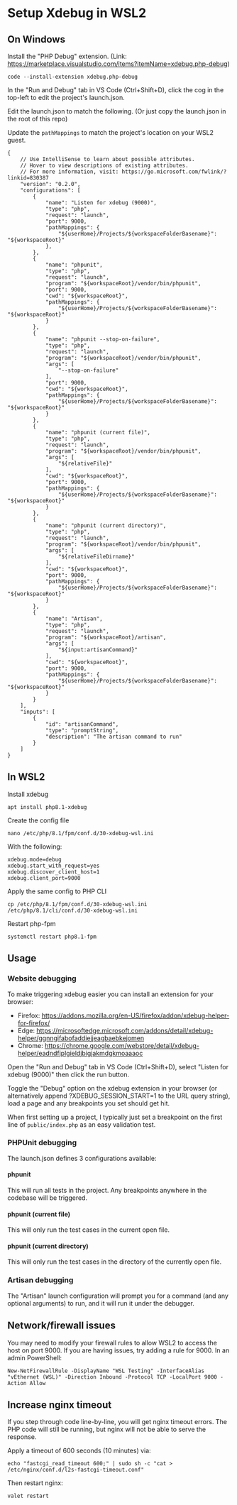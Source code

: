 # Setup Xdebug in WSL2

## On Windows

Install the "PHP Debug" extension. (Link: https://marketplace.visualstudio.com/items?itemName=xdebug.php-debug)

```
code --install-extension xdebug.php-debug
```

In the "Run and Debug" tab in VS Code (Ctrl+Shift+D), click the cog in the top-left to edit the project's launch.json.

Edit the launch.json to match the following. (Or just copy the launch.json in the root of this repo)

Update the `pathMappings` to match the project's location on your WSL2 guest.

```
{
    // Use IntelliSense to learn about possible attributes.
    // Hover to view descriptions of existing attributes.
    // For more information, visit: https://go.microsoft.com/fwlink/?linkid=830387
    "version": "0.2.0",
    "configurations": [
        {
            "name": "Listen for xdebug (9000)",
            "type": "php",
            "request": "launch",
            "port": 9000,
            "pathMappings": {
                "${userHome}/Projects/${workspaceFolderBasename}": "${workspaceRoot}" 
            },
        },
        {
            "name": "phpunit",
            "type": "php",
            "request": "launch",
            "program": "${workspaceRoot}/vendor/bin/phpunit",
            "port": 9000,
            "cwd": "${workspaceRoot}",
            "pathMappings": {
                "${userHome}/Projects/${workspaceFolderBasename}": "${workspaceRoot}" 
            }
        },
        {
            "name": "phpunit --stop-on-failure",
            "type": "php",
            "request": "launch",
            "program": "${workspaceRoot}/vendor/bin/phpunit",
            "args": [
                "--stop-on-failure"
            ],
            "port": 9000,
            "cwd": "${workspaceRoot}",
            "pathMappings": {
                "${userHome}/Projects/${workspaceFolderBasename}": "${workspaceRoot}" 
            }
        },
        {
            "name": "phpunit (current file)",
            "type": "php",
            "request": "launch",
            "program": "${workspaceRoot}/vendor/bin/phpunit",
            "args": [
                "${relativeFile}"
            ],
            "cwd": "${workspaceRoot}",
            "port": 9000,
            "pathMappings": {
                "${userHome}/Projects/${workspaceFolderBasename}": "${workspaceRoot}" 
            }
        },
        {
            "name": "phpunit (current directory)",
            "type": "php",
            "request": "launch",
            "program": "${workspaceRoot}/vendor/bin/phpunit",
            "args": [
                "${relativeFileDirname}"
            ],
            "cwd": "${workspaceRoot}",
            "port": 9000,
            "pathMappings": {
                "${userHome}/Projects/${workspaceFolderBasename}": "${workspaceRoot}" 
            }
        },
        {
            "name": "Artisan",
            "type": "php",
            "request": "launch",
            "program": "${workspaceRoot}/artisan",
            "args": [
                "${input:artisanCommand}"
            ],
            "cwd": "${workspaceRoot}",
            "port": 9000,
            "pathMappings": {
                "${userHome}/Projects/${workspaceFolderBasename}": "${workspaceRoot}" 
            }
        }
    ],
    "inputs": [
        {
            "id": "artisanCommand",
            "type": "promptString",
            "description": "The artisan command to run"
        }
    ]
}
```

## In WSL2

Install xdebug

```
apt install php8.1-xdebug
```

Create the config file

```
nano /etc/php/8.1/fpm/conf.d/30-xdebug-wsl.ini
```

With the following:

```
xdebug.mode=debug
xdebug.start_with_request=yes
xdebug.discover_client_host=1
xdebug.client_port=9000
```

Apply the same config to PHP CLI

```
cp /etc/php/8.1/fpm/conf.d/30-xdebug-wsl.ini /etc/php/8.1/cli/conf.d/30-xdebug-wsl.ini
```

Restart php-fpm

```
systemctl restart php8.1-fpm
```

## Usage

### Website debugging

To make triggering xdebug easier you can install an extension for your browser:

- Firefox: https://addons.mozilla.org/en-US/firefox/addon/xdebug-helper-for-firefox/
- Edge: https://microsoftedge.microsoft.com/addons/detail/xdebug-helper/ggnngifabofaddiejjeagbaebkejomen
- Chrome: https://chrome.google.com/webstore/detail/xdebug-helper/eadndfjplgieldjbigjakmdgkmoaaaoc

Open the "Run and Debug" tab in VS Code (Ctrl+Shift+D), select "Listen for xdebug (9000)" then click the run button.

Toggle the "Debug" option on the xdebug extension in your browser (or alternatively append ?XDEBUG_SESSION_START=1 to the URL query string), load a page and any breakpoints you set should get hit.

When first setting up a project, I typically just set a breakpoint on the first line of `public/index.php` as an easy validation test.

### PHPUnit debugging

The launch.json defines 3 configurations available:

#### phpunit

This will run all tests in the project. Any breakpoints anywhere in the codebase will be triggered.


#### phpunit (current file)

This will only run the test cases in the current open file.

#### phpunit (current directory)

This will only run the test cases in the directory of the currently open file.

### Artisan debugging

The "Artisan" launch configuration will prompt you for a command (and any optional arguments) to run, and it will run it under the debugger.

## Network/firewall issues

You may need to modify your firewall rules to allow WSL2 to access the host on port 9000. If you are having issues, try adding a rule for 9000. In an admin PowerShell:

```
New-NetFirewallRule -DisplayName "WSL Testing" -InterfaceAlias "vEthernet (WSL)" -Direction Inbound -Protocol TCP -LocalPort 9000 -Action Allow
```

## Increase nginx timeout

If you step through code line-by-line, you will get nginx timeout errors. The PHP code will still be running, but nginx will not be able to serve the response.

Apply a timeout of 600 seconds (10 minutes) via:

```
echo "fastcgi_read_timeout 600;" | sudo sh -c "cat > /etc/nginx/conf.d/l2s-fastcgi-timeout.conf"
```

Then restart nginx:

```
valet restart
```